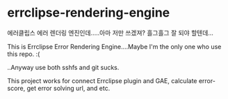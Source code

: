errclipse-rendering-engine
==========================

에러클립스 에러 렌더링 엔진인데.....아마 저만 쓰겠져? 흘그흘그 잘 되야 할텐데...

This is Errclipse Error Rendering Engine....Maybe I'm the only one who use this repo. :( 

..Anyway use both sshfs and git sucks.

This project works for connect Errclipse plugin and GAE, calculate error-score, get error solving url, and etc.
